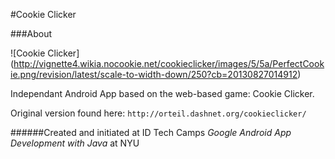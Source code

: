 #Cookie Clicker

###About

![Cookie Clicker] (http://vignette4.wikia.nocookie.net/cookieclicker/images/5/5a/PerfectCookie.png/revision/latest/scale-to-width-down/250?cb=20130827014912)

Independant Android App based on the web-based game: Cookie Clicker.

Original version found here: `http://orteil.dashnet.org/cookieclicker/`

######Created and initiated at ID Tech Camps _Google Android App Development with Java_ at NYU
